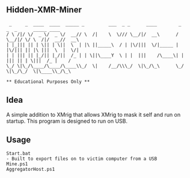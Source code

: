 ## Hidden-XMR-Miner
     _     _  ____  ____  _____ _         ___  _ _      ____        _      _  _      _____ ____ 
    / \ /|/ \/  _ \/  _ \/  __// \  /|    \  \/// \__/|/  __\      / \__/|/ \/ \  /|/  __//  __\
    | |_||| || | \|| | \||  \  | |\ ||_____\  / | |\/|||  \/|_____ | |\/||| || |\ |||  \  |  \/|
    | | ||| || |_/|| |_/||  /_ | | \||\____Y  \ | |  |||    /\____\| |  ||| || | \|||  /_ |    /
    \_/ \|\_/\____/\____/\____\\_/  \|    /__/\\\_/  \|\_/\_\      \_/  \|\_/\_/  \|\____\\_/\_\
                                                                                        
<code>** Educational Purposes Only **</code>

## Idea
A simple addition to XMrig that allows XMrig to mask it self and run on startup.  This program is designed to run on USB.
## Usage
````
Start.bat
- Built to export files on to victim computer from a USB
Mine.ps1
AggregatorHost.ps1

````

